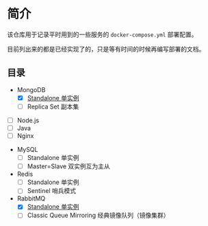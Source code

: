 # 简介

该仓库用于记录平时用到的一些服务的 `docker-compose.yml` 部署配置。

目前列出来的都是已经实现了的，只是等有时间的时候再编写部署的文档。

## 目录

- MongoDB
    - [x] [Standalone 单实例](mongodb/standalone/readme.md)
    - [ ] Replica Set 副本集
- [ ] Node.js
- [ ] Java
- [ ] Nginx
- MySQL
    - [ ] Standalone 单实例
    - [ ] Master=Slave 双实例互为主从
- Redis
    - [ ] Standalone 单实例
    - [ ] Sentinel 哨兵模式
- RabbitMQ
    - [x] [Standalone 单实例](rabbitmq/standalone/readme.md)
    - [ ] Classic Queue Mirroring 经典镜像队列（镜像集群）